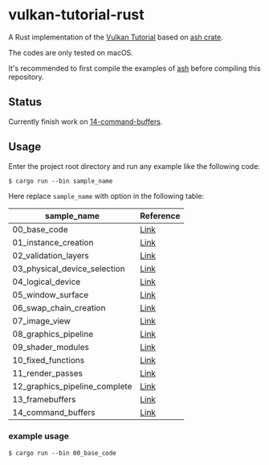 # vulkan-tutorial-rust

A Rust implementation of the [Vulkan Tutorial](https://vulkan-tutorial.com) based on [ash crate](https://crates.io/crates/ash).

The codes are only tested on macOS.

It's recommended to first compile the examples of [ash](https://github.com/MaikKlein/ash) before compiling this repository.

## Status

Currently finish work on [14-command-buffers](https://vulkan-tutorial.com/Drawing_a_triangle/Drawing/Command_buffers).

## Usage

Enter the project root directory and run any example like the following code:

```shell
$ cargo run --bin sample_name
```

Here replace `sample_name` with option in the following table:

| sample_name                   | Reference                                                    |
| ----------------------------- | ------------------------------------------------------------ |
| 00_base_code                  | [Link](https://vulkan-tutorial.com/Drawing_a_triangle/Setup/Base_code) |
| 01_instance_creation          | [Link](https://vulkan-tutorial.com/Drawing_a_triangle/Setup/Instance) |
| 02_validation_layers          | [Link](https://vulkan-tutorial.com/Drawing_a_triangle/Setup/Validation_layers) |
| 03_physical_device_selection  | [Link](https://vulkan-tutorial.com/Drawing_a_triangle/Setup/Physical_devices_and_queue_families) |
| 04_logical_device             | [Link](https://vulkan-tutorial.com/Drawing_a_triangle/Setup/Logical_device_and_queues) |
| 05_window_surface             | [Link](https://vulkan-tutorial.com/Drawing_a_triangle/Presentation/Window_surface) |
| 06_swap_chain_creation        | [Link](https://vulkan-tutorial.com/Drawing_a_triangle/Presentation/Swap_chain) |
| 07_image_view                 | [Link](https://vulkan-tutorial.com/Drawing_a_triangle/Presentation/Image_views) |
| 08_graphics_pipeline          | [Link](https://vulkan-tutorial.com/Drawing_a_triangle/Graphics_pipeline_basics) |
| 09_shader_modules             | [Link](https://vulkan-tutorial.com/Drawing_a_triangle/Graphics_pipeline_basics/Shader_modules) |
| 10_fixed_functions            | [Link](https://vulkan-tutorial.com/Drawing_a_triangle/Graphics_pipeline_basics/Fixed_functions) |
| 11_render_passes              | [Link](https://vulkan-tutorial.com/Drawing_a_triangle/Graphics_pipeline_basics/Render_passes) |
| 12_graphics_pipeline_complete | [Link](https://vulkan-tutorial.com/Drawing_a_triangle/Graphics_pipeline_basics/Conclusion) |
| 13_framebuffers               | [Link](https://vulkan-tutorial.com/Drawing_a_triangle/Drawing/Framebuffers) |
| 14_command_buffers            | [Link](https://vulkan-tutorial.com/Drawing_a_triangle/Drawing/Command_buffers) |

### example usage

```
$ cargo run --bin 00_base_code
```

